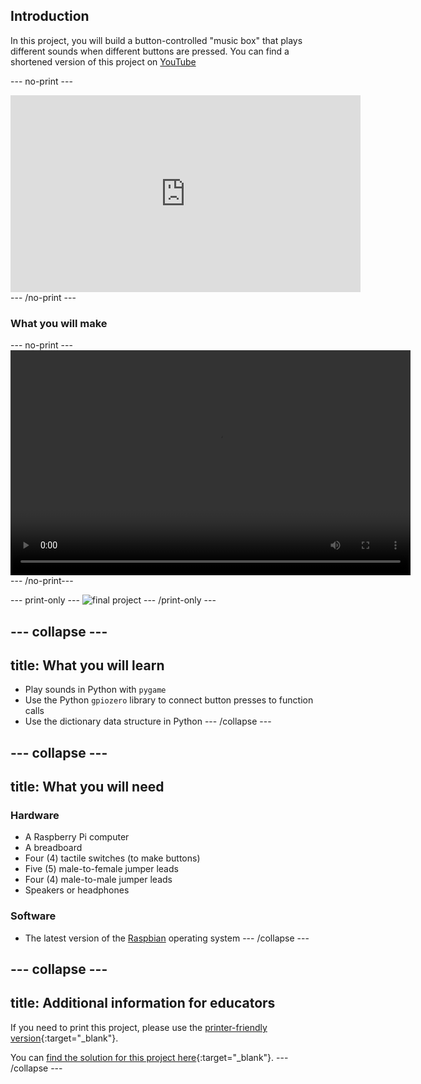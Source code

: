 ## Introduction

In this project, you will build a button-controlled "music box" that plays different sounds when different buttons are pressed. You can find a shortened version of this project on [YouTube](https://www.youtube.com/watch?v=2izvSzQWYak&feature=youtu.be)

--- no-print ---
<iframe width="560" height="315" src="https://www.youtube.com/embed/2izvSzQWYak" frameborder="0" allow="accelerometer; autoplay; encrypted-media; gyroscope; picture-in-picture" allowfullscreen></iframe>
--- /no-print ---

### What you will make

--- no-print ---
<video width="640" height="360" controls>
<source src="images/gpio-music-box-final.webm" type="video/webm">
Your browser does not support WebM video — try Firefox or Chrome.
</video>
--- /no-print---

--- print-only ---
![final project](images/gpio-music-box-final.jpg)
--- /print-only ---


--- collapse ---
---
title: What you will learn
---
- Play sounds in Python with `pygame`
- Use the Python `gpiozero` library to connect button presses to function calls
- Use the dictionary data structure in Python
--- /collapse ---

--- collapse ---
---
title: What you will need
---

### Hardware
- A Raspberry Pi computer
- A breadboard
- Four (4) tactile switches (to make buttons)
- Five (5) male-to-female jumper leads
- Four (4) male-to-male jumper leads
- Speakers or headphones

### Software
- The latest version of the [Raspbian](https://www.raspberrypi.org/downloads/raspbian/) operating system
--- /collapse ---

--- collapse ---
---
title: Additional information for educators
---

If you need to print this project, please use the [printer-friendly version](https://projects.raspberrypi.org/en/projects/gpio-music-box/print){:target="_blank"}.

You can [find the solution for this project here](https://rpf.io/p/en/gpio-music-box-get){:target="_blank"}.
--- /collapse ---

